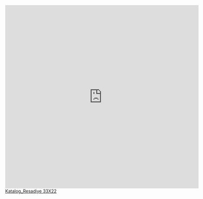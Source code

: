 <iframe width="620px" height="588px" src="https://www.yumpu.com/tr/embed/view/s02lyzq86AkdjOHw" frameborder="0" allowfullscreen="true"  allowtransparency="true"></iframe><br><a href="https://www.yumpu.com/tr/document/view/67039163/katalog-resadiye-33x22" title="Katalog_Resadiye 33X22" target="_blank">Katalog_Resadiye 33X22</a>
